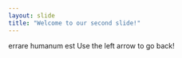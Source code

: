 ```yaml
---
layout: slide
title: "Welcome to our second slide!"
---
```

errare humanum est
Use the left arrow to go back!
